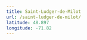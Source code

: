 ```yaml
---
title: Saint-Ludger-de-Milot
url: /saint-ludger-de-milot/
latitude: 48.897
longitude: -71.82
---
```

